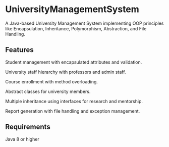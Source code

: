 # UniversityManagementSystem
A Java-based University Management System implementing OOP principles like Encapsulation, Inheritance, Polymorphism, Abstraction, and File Handling.

## Features

Student management with encapsulated attributes and validation.

University staff hierarchy with professors and admin staff.

Course enrollment with method overloading.

Abstract classes for university members.

Multiple inheritance using interfaces for research and mentorship.

Report generation with file handling and exception management.

## Requirements

Java 8 or higher
